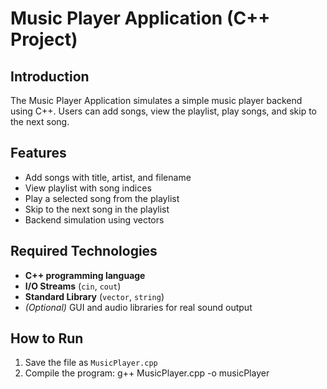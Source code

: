 # Music Player Application (C++ Project)

## Introduction
The Music Player Application simulates a simple music player backend using C++. Users can add songs, view the playlist, play songs, and skip to the next song.  

## Features
- Add songs with title, artist, and filename  
- View playlist with song indices  
- Play a selected song from the playlist  
- Skip to the next song in the playlist  
- Backend simulation using vectors  

## Required Technologies
- **C++ programming language**  
- **I/O Streams** (`cin`, `cout`)  
- **Standard Library** (`vector`, `string`)  
- *(Optional)* GUI and audio libraries for real sound output  

## How to Run
1. Save the file as `MusicPlayer.cpp`  
2. Compile the program:   g++ MusicPlayer.cpp -o musicPlayer
